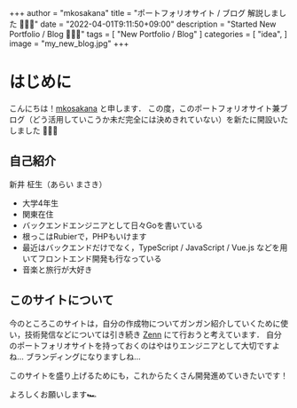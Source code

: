 +++
author = "mkosakana"
title = "ポートフォリオサイト / ブログ 解説しました 🧑🏻‍🚀"
date = "2022-04-01T9:11:50+09:00"
description = "Started New Portfolio / Blog 🧑🏻‍🚀"
tags = [
    "New Portfolio / Blog"
]
categories = [
    "idea",
]
image = "my_new_blog.jpg"
+++

# はじめに
こんにちは！[mkosakana](https://github.com/mkosakana) と申します．
この度，このポートフォリオサイト兼ブログ（どう活用していこうか未だ完全には決めきれていない）を新たに開設いたしました 🧑🏻‍🚀


## 自己紹介
新井 柾生（あらい まさき）
 - 大学4年生
 - 関東在住
 - バックエンドエンジニアとして日々Goを書いている
 - 根っこはRubierで，PHPもいけます
 - 最近はバックエンドだけでなく，TypeScript / JavaScript / Vue.js などを用いてフロントエンド開発も行なっている
 - 音楽と旅行が大好き
 


## このサイトについて
今のところこのサイトは，自分の作成物についてガンガン紹介していくために使い，技術発信などについては引き続き
[Zenn](https://zenn.dev/mkosakana) にて行おうと考えています．
自分のポートフォリオサイトを持っておくのはやはりエンジニアとして大切ですよね...
ブランディングになりますしね...

このサイトを盛り上げるためにも，これからたくさん開発進めていきたいです！

よろしくお願いします🏎

